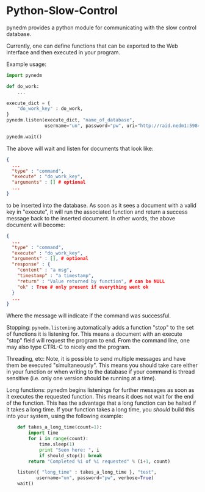 Python-Slow-Control
===================

pynedm provides a python module for communicating with the slow control
database.

Currently, one can define functions that can be exported to the Web interface
and then executed in your program.  

Example usage:

```python
import pynedm

def do_work:
    ...

execute_dict = {
    "do_work_key" : do_work,
}
pynedm.listen(execute_dict, "name_of_database", 
              username="un", password="pw", uri="http://raid.nedm1:5984")  

pynedm.wait()

```

The above will wait and listen for documents that look like: 

```json 
{
  ...
  "type" : "command",
  "execute" : "do_work_key",
  "arguments" : [] # optional
  ...
}
```
to be inserted into the database.  As soon as it sees a document with a
valid key in "execute", it will run the associated function and return a
success message back to the inserted document.  In other words, the above
document will become:

```json 
{
  ...
  "type" : "command",
  "execute" : "do_work_key",
  "arguments" : [], # optional
  "response" : {
    "content" : "a msg",
    "timestamp" : "a timestamp",
    "return" : "Value returned by function", # can be NULL
    "ok" : True # only present if everything went ok
  }
  ...
}
```

Where the message will indicate if the command was successful.

Stopping:
	```pynedm.listening``` automatically adds a function "stop" to the set of
functions it is listening for.  This means a document with an execute "stop"
field will request the program to end.  From the command line, one may also
type CTRL-C to nicely end the program. 

Threading, etc:
	Note, it is possible to send multiple messages and have them be executed
"simultaneously". This means you should take care either in your function or
when writing to the database if your command is thread sensitive (i.e. only one
version should be running at a time). 

Long functions:
	pynedm begins listenings for further messages as soon as it executes the
requested function.  This means it does not wait for the end of the function.
This has the advantage that a long function can be halted if it takes a long
time.  If your function takes a long time, you *should* build this into your
system, using the following example: 

```python
    def takes_a_long_time(count=1):
        import time
        for i in range(count):
            time.sleep(1)
            print "Seen here: ", i
            if should_stop(): break 
        return "Completed %i of %i requested" % (i+1, count)

    listen({ "long_time" : takes_a_long_time }, "test",
           username="un", password="pw", verbose=True)
    wait()
```

